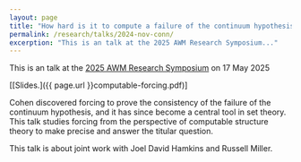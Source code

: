 ```yaml
---
layout: page
title: "How hard is it to compute a failure of the continuum hypothesis?"
permalink: /research/talks/2024-nov-conn/
excerption: "This is an talk at the 2025 AWM Research Symposium..."	
---
```


This is an talk at the [2025 AWM Research Symposium](https://awm.org/meetings/awm-reserach-symposium/) on 17 May 2025

[[Slides.]({{ page.url }}computable-forcing.pdf)]

Cohen discovered forcing to prove the consistency of the failure of the continuum hypothesis, and it has since become a central tool in set theory. This talk studies forcing from the perspective of computable structure theory to make precise and answer the titular question.

This talk is about joint work with Joel David Hamkins and Russell Miller.


